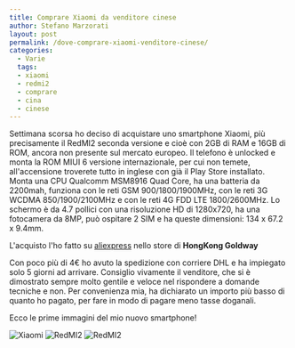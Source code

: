 ```yaml
---
title: Comprare Xiaomi da venditore cinese
author: Stefano Marzorati
layout: post
permalink: /dove-comprare-xiaomi-venditore-cinese/
categories:
  - Varie
  tags:
  - xiaomi
  - redmi2
  - comprare
  - cina
  - cinese
---
```

Settimana scorsa ho deciso di acquistare uno smartphone Xiaomi, più precisamente il RedMI2 seconda versione e cioè con 2GB di RAM e 16GB di ROM, ancora non presente sul mercato europeo.
Il telefono è unlocked e monta la ROM MIUI 6 versione internazionale, per cui non temete, all'accensione troverete tutto in inglese con già il Play Store installato.
Monta una CPU Qualcomm MSM8916 Quad Core, ha una batteria da 2200mah, funziona con le reti GSM 900/1800/1900MHz, con le reti 3G WCDMA 850/1900/2100MHz e con le reti 4G FDD LTE 1800/2600MHz.
Lo schermo è da 4.7 pollici con una risoluzione HD di 1280x720, ha una fotocamera da 8MP, può ospitare 2 SIM e ha queste dimensioni: 134 x 67.2 x 9.4mm.

L'acquisto l'ho fatto su [aliexpress](http://www.aliexpress.com/store/311331) nello store di **HongKong Goldway**   

Con poco più di 4€ ho avuto la spedizione con corriere DHL e ha impiegato solo 5 giorni ad arrivare.
Consiglio vivamente il venditore, che si è dimostrato sempre molto gentile e veloce nel rispondere a domande tecniche e non.
Per convenienza mia, ha dichiarato un importo più basso di quanto ho pagato, per fare in modo di pagare meno tasse doganali.

Ecco le prime immagini del mio nuovo smartphone!   

![Xiaomi](https://farm9.staticflickr.com/8805/16434692594_166b6638e5_o.jpg)
![RedMI2](https://farm9.staticflickr.com/8717/16869339978_b407995df7_o.jpg)
![RedMI2](https://farm8.staticflickr.com/7652/17031145886_ed773c5372_o.jpg)